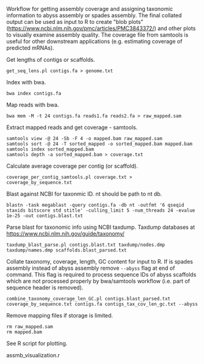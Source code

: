 Workflow for getting assembly coverage and assigning taxonomic information to abyss assembly or spades assembly.
The final collated output can be used as input to R to create "blob plots" (https://www.ncbi.nlm.nih.gov/pmc/articles/PMC3843372/) and other plots to visually examine assembly quality.
The coverage file from samtools is useful for other downstream applications (e.g. estimating coverage of predicted mRNAs).


Get lengths of contigs or scaffolds.

```
get_seq_lens.pl contigs.fa > genome.txt
```

Index with bwa.

```
bwa index contigs.fa
```
Map reads with bwa.

```
bwa mem -M -t 24 contigs.fa reads1.fa reads2.fa > raw_mapped.sam
```

Extract mapped reads and get coverage - samtools.

```
samtools view -@ 24 -Sb -F 4 -o mapped.bam raw_mapped.sam 
samtools sort -@ 24 -T sorted_mapped -o sorted_mapped.bam mapped.bam
samtools index sorted_mapped.bam
samtools depth -a sorted_mapped.bam > coverage.txt
```

Calculate average coverage per contig (or scaffold).

```
coverage_per_contig_samtools.pl coverage.txt > coverage_by_sequence.txt
```

Blast against NCBI for taxonmic ID.
nt should be path to nt db.

```
blastn -task megablast -query contigs.fa -db nt -outfmt '6 qseqid staxids bitscore std stitle' -culling_limit 5 -num_threads 24 -evalue 1e-25 -out contigs.blast.txt
```

Parse blast for taxonomic info using NCBI taxdump.
Taxdump databases at https://www.ncbi.nlm.nih.gov/guide/taxonomy/

```
taxdump_blast_parse.pl contigs.blast.txt taxdump/nodes.dmp taxdump/names.dmp scaffolds.blast_parsed.txt
```

Collate taxonomy, coverage, length, GC content for input to R.
If is spades assembly instead of abyss assembly remove `--abyss` flag at end of command.
This flag is required to process sequence IDs of abyss scaffolds which are not processed properly by bwa/samtools workflow (i.e. part of sequence header is removed).

```
combine_taxonomy_coverage_len_GC.pl contigs.blast_parsed.txt coverage_by_sequence.txt contigs.fa contigs_tax_cov_len_gc.txt --abyss
```

Remove mapping files if storage is limited.

```
rm raw_mapped.sam
rm mapped.bam
```

See R script for plotting.

assmb_visualization.r

